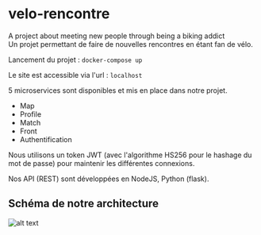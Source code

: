 # velo-rencontre
A project about meeting new people through being a biking addict   
Un projet permettant de faire de nouvelles rencontres en étant fan de vélo.

Lancement du projet :
`docker-compose up`  


 Le site est accessible via l'url : 
 `localhost`
 
 
5 microservices sont disponibles et mis en place dans notre projet. 
- Map 
- Profile
- Match
- Front
- Authentification

Nous utilisons un token JWT (avec l'algorithme HS256 pour le hashage du mot de passe) pour maintenir les différentes connexions.

Nos API (REST) sont développées en NodeJS, Python (flask).

## Schéma de notre architecture

![alt text][logo]

[logo]: https://i.gyazo.com/3ee10c6c4c4b20475cea4f314f87d0d9.png "Architecture"

